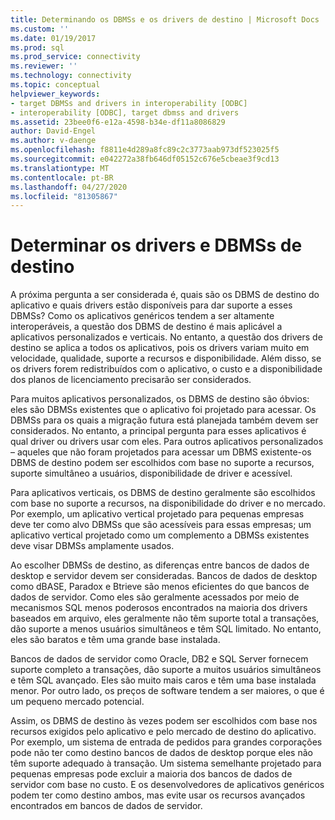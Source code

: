 ```yaml
---
title: Determinando os DBMSs e os drivers de destino | Microsoft Docs
ms.custom: ''
ms.date: 01/19/2017
ms.prod: sql
ms.prod_service: connectivity
ms.reviewer: ''
ms.technology: connectivity
ms.topic: conceptual
helpviewer_keywords:
- target DBMSs and drivers in interoperability [ODBC]
- interoperability [ODBC], target dbmss and drivers
ms.assetid: 23bee0f6-e12a-4598-b34e-df11a8086829
author: David-Engel
ms.author: v-daenge
ms.openlocfilehash: f8811e4d289a8fc89c2c3773aab973df523025f5
ms.sourcegitcommit: e042272a38fb646df05152c676e5cbeae3f9cd13
ms.translationtype: MT
ms.contentlocale: pt-BR
ms.lasthandoff: 04/27/2020
ms.locfileid: "81305867"
---
```

# <a name="determining-the-target-dbmss-and-drivers"></a>Determinar os drivers e DBMSs de destino
A próxima pergunta a ser considerada é, quais são os DBMS de destino do aplicativo e quais drivers estão disponíveis para dar suporte a esses DBMSs? Como os aplicativos genéricos tendem a ser altamente interoperáveis, a questão dos DBMS de destino é mais aplicável a aplicativos personalizados e verticais. No entanto, a questão dos drivers de destino se aplica a todos os aplicativos, pois os drivers variam muito em velocidade, qualidade, suporte a recursos e disponibilidade. Além disso, se os drivers forem redistribuídos com o aplicativo, o custo e a disponibilidade dos planos de licenciamento precisarão ser considerados.  
  
 Para muitos aplicativos personalizados, os DBMS de destino são óbvios: eles são DBMSs existentes que o aplicativo foi projetado para acessar. Os DBMSs para os quais a migração futura está planejada também devem ser considerados. No entanto, a principal pergunta para esses aplicativos é qual driver ou drivers usar com eles. Para outros aplicativos personalizados – aqueles que não foram projetados para acessar um DBMS existente-os DBMS de destino podem ser escolhidos com base no suporte a recursos, suporte simultâneo a usuários, disponibilidade de driver e acessível.  
  
 Para aplicativos verticais, os DBMS de destino geralmente são escolhidos com base no suporte a recursos, na disponibilidade do driver e no mercado. Por exemplo, um aplicativo vertical projetado para pequenas empresas deve ter como alvo DBMSs que são acessíveis para essas empresas; um aplicativo vertical projetado como um complemento a DBMSs existentes deve visar DBMSs amplamente usados.  
  
 Ao escolher DBMSs de destino, as diferenças entre bancos de dados de desktop e servidor devem ser consideradas. Bancos de dados de desktop como dBASE, Paradox e Btrieve são menos eficientes do que bancos de dados de servidor. Como eles são geralmente acessados por meio de mecanismos SQL menos poderosos encontrados na maioria dos drivers baseados em arquivo, eles geralmente não têm suporte total a transações, dão suporte a menos usuários simultâneos e têm SQL limitado. No entanto, eles são baratos e têm uma grande base instalada.  
  
 Bancos de dados de servidor como Oracle, DB2 e SQL Server fornecem suporte completo a transações, dão suporte a muitos usuários simultâneos e têm SQL avançado. Eles são muito mais caros e têm uma base instalada menor. Por outro lado, os preços de software tendem a ser maiores, o que é um pequeno mercado potencial.  
  
 Assim, os DBMS de destino às vezes podem ser escolhidos com base nos recursos exigidos pelo aplicativo e pelo mercado de destino do aplicativo. Por exemplo, um sistema de entrada de pedidos para grandes corporações pode não ter como destino bancos de dados de desktop porque eles não têm suporte adequado à transação. Um sistema semelhante projetado para pequenas empresas pode excluir a maioria dos bancos de dados de servidor com base no custo. E os desenvolvedores de aplicativos genéricos podem ter como destino ambos, mas evite usar os recursos avançados encontrados em bancos de dados de servidor.
